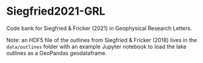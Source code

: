 # Siegfried2021-GRL
Code bank for Siegfried &amp; Fricker (2021) in Geophysical Research Letters.

Note: an HDF5 file of the outlines from Siegfried & Fricker (2018) lives in the `data/outlines` folder with an example Jupyter notebook to load the lake outlines as a GeoPandas geodataframe.
